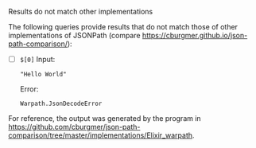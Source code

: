 Results do not match other implementations

The following queries provide results that do not match those of other implementations of JSONPath
(compare https://cburgmer.github.io/json-path-comparison/):

- [ ] `$[0]`
  Input:
  ```
  "Hello World"
  ```
  Error:
  ```
  Warpath.JsonDecodeError
  ```


For reference, the output was generated by the program in https://github.com/cburgmer/json-path-comparison/tree/master/implementations/Elixir_warpath.
